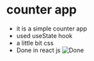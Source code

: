 # counter app

- it is a simple counter app
- used useState hook
- a little bit css
- Done in react js
![Done](https://user-images.githubusercontent.com/84621767/156915854-d6562863-4517-4c76-b284-5d16bb93e393.gif)
